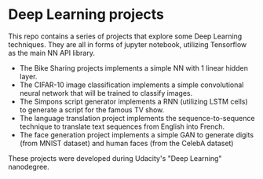 # Deep Learning projects

This repo contains a series of projects that explore some Deep Learning techniques. They are all in forms of jupyter notebook, utilizing Tensorflow as the main NN API library.

- The Bike Sharing projects implements a simple NN with 1 linear hidden layer.
- The CIFAR-10 image classification implements a simple convolutional neural network that will be trained to classify images.
- The Simpons script generator implements a RNN (utilizing LSTM cells) to generate a script for the famous TV show.
- The language translation project implements the sequence-to-sequence technique to translate text sequences from English into French.
- The face generation project implements a simple GAN to generate digits (from MNIST dataset) and human faces (from the CelebA dataset)

These projects were developed during Udacity's "Deep Learning" nanodegree.
